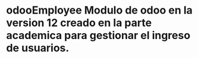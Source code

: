 # odooEmployee  Modulo de odoo en la version 12 creado en la parte academica para gestionar el ingreso de usuarios.
